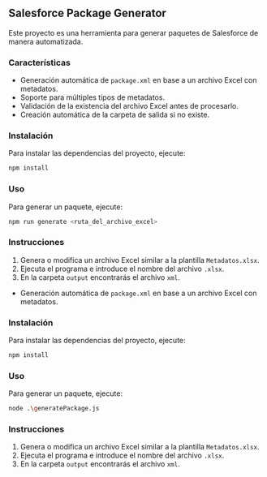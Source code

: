 
## Salesforce Package Generator

Este proyecto es una herramienta para generar paquetes de Salesforce de manera automatizada.


### Características

- Generación automática de `package.xml` en base a un archivo Excel con metadatos.
- Soporte para múltiples tipos de metadatos.
- Validación de la existencia del archivo Excel antes de procesarlo.
- Creación automática de la carpeta de salida si no existe.

### Instalación

Para instalar las dependencias del proyecto, ejecute:

```bash
npm install
```

### Uso

Para generar un paquete, ejecute:

```bash
npm run generate <ruta_del_archivo_excel>
```

### Instrucciones

1. Genera o modifica un archivo Excel similar a la plantilla `Metadatos.xlsx`.
2. Ejecuta el programa e introduce el nombre del archivo `.xlsx`.
3. En la carpeta `output` encontrarás el archivo `xml`.

































- Generación automática de `package.xml` en base a un archivo Excel con metadatos.

### Instalación

Para instalar las dependencias del proyecto, ejecute:

```bash
npm install
```

### Uso

Para generar un paquete, ejecute:

```bash
node .\generatePackage.js
```

### Instrucciones

1. Genera o modifica un archivo Excel similar a la plantilla `Metadatos.xlsx`.
2. Ejecuta el programa e introduce el nombre del archivo `.xlsx`.
3. En la carpeta `output` encontrarás el archivo `xml`.


